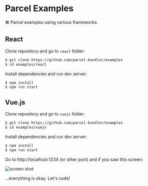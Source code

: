 # Parcel Examples

🛠 Parcel examples using various frameworks.

## React

Clone repository and go to `react` folder:

```bash
$ git clone https://github.com/parcel-bundler/examples
$ cd examples/react
```

Install dependencies and run dev server:

```bash
$ npm install
$ npm run start
```

## Vue.js

Clone repository and go to `vuejs` folder:

```bash
$ git clone https://github.com/parcel-bundler/examples
$ cd examples/vuejs
```

Install dependencies and run dev server:

```bash
$ npm install
$ npm run start
```

Go to http://localhost:1234 (or other port) and if you saw this screen:

![screen shot](https://user-images.githubusercontent.com/11155743/34081053-9d756d50-e358-11e7-9cf7-3670c235cade.png)

...everything is okay. Let's code!
